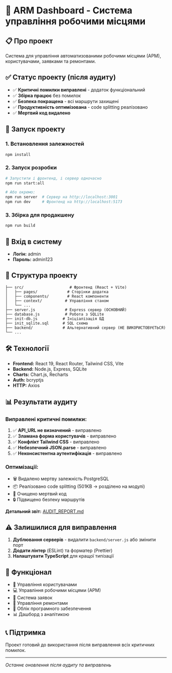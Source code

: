# 🏢 ARM Dashboard - Система управління робочими місцями

## 📋 Про проект
Система для управління автоматизованими робочими місцями (АРМ), користувачами, заявками та ремонтами.

## ✅ Статус проекту (після аудиту)
- ✅ **Критичні помилки виправлені** - додаток функціональний
- ✅ **Збірка працює** без помилок  
- ✅ **Безпека покращена** - всі маршрути захищені
- ✅ **Продуктивність оптимізована** - code splitting реалізовано
- ✅ **Мертвий код видалено**

## 🚀 Запуск проекту

### 1. Встановлення залежностей
```bash
npm install
```

### 2. Запуск розробки
```bash
# Запустити і фронтенд, і сервер одночасно
npm run start:all

# Або окремо:
npm run server  # Сервер на http://localhost:3001
npm run dev     # Фронтенд на http://localhost:5173
```

### 3. Збірка для продакшену
```bash
npm run build
```

## 🔐 Вхід в систему
- **Логін:** admin
- **Пароль:** admin123

## 📁 Структура проекту
```
├── src/                    # Фронтенд (React + Vite)
│   ├── pages/             # Сторінки додатка
│   ├── components/        # React компоненти
│   ├── context/          # Управління станом
│   └── ...
├── server.js             # Express сервер (ОСНОВНИЙ)
├── database.js           # Робота з SQLite
├── init-db.js           # Ініціалізація БД
├── init_sqlite.sql      # SQL схема
├── backend/             # Альтернативний сервер (НЕ ВИКОРИСТОВУЄТЬСЯ)
└── ...
```

## 🛠️ Технології
- **Frontend:** React 19, React Router, Tailwind CSS, Vite
- **Backend:** Node.js, Express, SQLite
- **Charts:** Chart.js, Recharts
- **Auth:** bcryptjs
- **HTTP:** Axios

## 📊 Результати аудиту

### Виправлені критичні помилки:
1. ✅ **API_URL не визначений** - виправлено
2. ✅ **Зламана форма користувачів** - виправлено  
3. ✅ **Конфлікт Tailwind CSS** - виправлено
4. ✅ **Небезпечний JSON.parse** - виправлено
5. ✅ **Неконсистентна аутентифікація** - виправлено

### Оптимізації:
- 🗑️ Видалено мертву залежність PostgreSQL  
- 📦 Реалізовано code splitting (501KB → розділено на модулі)
- 🧹 Очищено мертвий код
- 🔒 Підвищено безпеку маршрутів

**Детальний звіт:** [AUDIT_REPORT.md](./AUDIT_REPORT.md)

## ⚠️ Залишилися для виправлення
1. **Дублювання серверів** - видалити `backend/server.js` або змінити порт
2. **Додати лінтер** (ESLint) та форматер (Prettier)
3. **Налаштувати TypeScript** для кращої типізації

## 🎯 Функціонал
- 👥 Управління користувачами
- 💻 Управління робочими місцями (АРМ)
- 🎫 Система заявок  
- 🔧 Управління ремонтами
- 💾 Облік програмного забезпечення
- 📊 Дашборд з аналітикою

## 📞 Підтримка
Проект готовий до використання після виправлення всіх критичних помилок.

---
*Останнє оновлення після аудиту та виправлень* 
